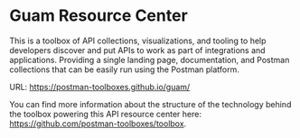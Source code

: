 # Guam Resource Center
This is a toolbox of API collections, visualizations, and tooling to help developers discover and put APIs to work as part of integrations and applications. Providing a single landing page, documentation, and Postman collections that can be easily run using the Postman platform.

URL: https://postman-toolboxes.github.io/guam/

You can find more information about the structure of the technology behind the toolbox powering this API resource center here: https://github.com/postman-toolboxes/toolbox.
